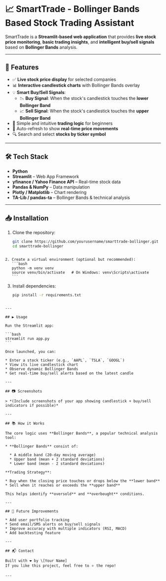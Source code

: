 # 📈 SmartTrade - Bollinger Bands Based Stock Trading Assistant

SmartTrade is a **Streamlit-based web application** that provides **live stock price monitoring**, **basic trading insights**, and **intelligent buy/sell signals** based on **Bollinger Bands** analysis.

---

## 🚀 Features

- ✅ **Live stock price display** for selected companies
- 📊 **Interactive candlestick charts** with Bollinger Bands overlay
- 💡 **Smart Buy/Sell Signals**:
  - 📉 **Buy Signal**: When the stock's candlestick touches the **lower Bollinger Band**
  - 📈 **Sell Signal**: When the stock's candlestick touches the **upper Bollinger Band**
- 🧮 Simple and intuitive **trading logic** for beginners
- 🔄 Auto-refresh to show **real-time price movements**
- 🔍 Search and select **stocks by ticker symbol**

---

## 🛠️ Tech Stack

- **Python**
- **Streamlit** – Web App Framework
- **yfinance / Yahoo Finance API** – Real-time stock data
- **Pandas & NumPy** – Data manipulation
- **Plotly / Matplotlib** – Chart rendering
- **TA-Lib / pandas-ta** – Bollinger Bands & technical analysis

---

## 📥 Installation

1. Clone the repository:
   ```bash
   git clone https://github.com/yourusername/smarttrade-bollinger.git
   cd smarttrade-bollinger
   ```
````

2. Create a virtual environment (optional but recommended):
   ```bash
   python -m venv venv
   source venv/bin/activate   # On Windows: venv\Scripts\activate
   ```
````

3. Install dependencies:
   ```bash
   pip install -r requirements.txt
   ```
````

---

## ▶️ Usage

Run the Streamlit app:

```bash
streamlit run app.py
```

Once launched, you can:

* Enter a stock ticker (e.g., `AAPL`, `TSLA`, `GOOGL`)
* View its live candlestick chart
* Observe dynamic Bollinger Bands
* Get real-time buy/sell alerts based on the latest candle

---

## 📷 Screenshots

> *(Include screenshots of your app showing candlestick + buy/sell indicators if possible)*

---

## 📚 How it Works

The core logic uses **Bollinger Bands**, a popular technical analysis tool:

* **Bollinger Bands** consist of:

  * A middle band (20-day moving average)
  * Upper band (mean + 2 standard deviations)
  * Lower band (mean - 2 standard deviations)

**Trading Strategy**:

* Buy when the closing price touches or drops below the **lower band**
* Sell when it reaches or exceeds the **upper band**

This helps identify **oversold** and **overbought** conditions.

---

## 🧠 Future Improvements

* Add user portfolio tracking
* Send email/SMS alerts on buy/sell signals
* Improve accuracy with multiple indicators (RSI, MACD)
* Add backtesting feature

---

## 📬 Contact

Built with ❤️ by \[Your Name]
If you like this project, feel free to ⭐️ the repo!

---

